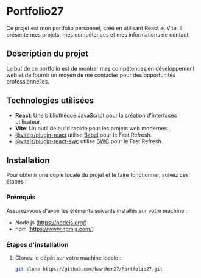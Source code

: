 # Portfolio27

Ce projet est mon portfolio personnel, créé en utilisant React et Vite. Il présente mes projets, mes compétences et mes informations de contact.

## Description du projet

Le but de ce portfolio est de montrer mes compétences en développement web et de fournir un moyen de me contacter pour des opportunités professionnelles.

## Technologies utilisées

- **React**: Une bibliothèque JavaScript pour la création d'interfaces utilisateur.
- **Vite**: Un outil de build rapide pour les projets web modernes.
- [@vitejs/plugin-react](https://github.com/vitejs/vite-plugin-react/blob/main/packages/plugin-react/README.md) utilise [Babel](https://babeljs.io/) pour le Fast Refresh.
- [@vitejs/plugin-react-swc](https://github.com/vitejs/vite-plugin-react-swc) utilise [SWC](https://swc.rs/) pour le Fast Refresh.

## Installation

Pour obtenir une copie locale du projet et le faire fonctionner, suivez ces étapes :

### Prérequis

Assurez-vous d'avoir les éléments suivants installés sur votre machine :
- Node.js (https://nodejs.org/)
- npm (https://www.npmjs.com/)

### Étapes d'installation

1. Clonez le dépôt sur votre machine locale :

   ```bash
   git clone https://github.com/kawther27/Portfolio27.git

